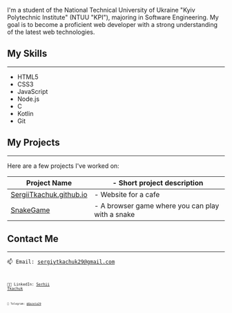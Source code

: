 I'm a student of the National Technical University of Ukraine "Kyiv Polytechnic Institute" (NTUU "KPI"), majoring in Software Engineering. My goal is to become a proficient web developer with a strong understanding of the latest web technologies.

## My Skills
---
* HTML5
* CSS3
* JavaScript
* Node.js
* C
* Kotlin
* Git

## My Projects
---
Here are a few projects I've worked on:

| Project Name | - Short project description |
| --- | --- |
| [SergiiTkachuk.github.io](https://github.com/SergiiTkachuk/SergiiTkachuk.github.io) | - Website for a cafe  |
| [SnakeGame](https://github.com/SergiiTkachuk/SnakeGame) | - A browser game where you can play with a snake |

## Contact Me
---
<code>📫 Email: [sergiytkachuk29@gmail.com](https://t.me/Qazeta29)<code>

<code>🧑‍💻 LinkedIn: [Serhii Tkachuk](https://www.linkedin.com/in/serhii-tkachuk-b459ab268/)<code>

<code>💬 Telegram: [@Qazeta29](https://t.me/Qazeta29)</code>
